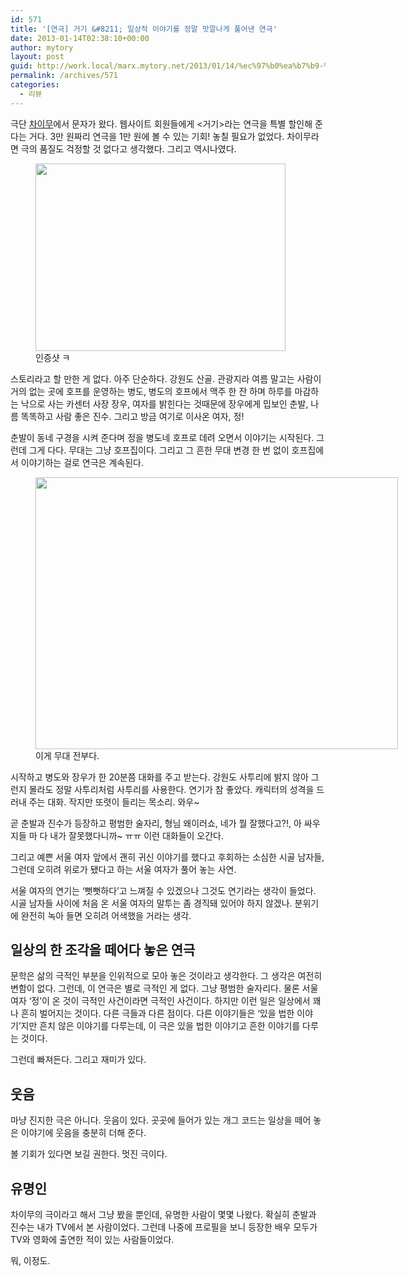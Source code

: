 ```yaml
---
id: 571
title: '[연극] 거기 &#8211; 일상적 이야기를 정말 맛깔나게 풀어낸 연극'
date: 2013-01-14T02:38:10+00:00
author: mytory
layout: post
guid: http://work.local/marx.mytory.net/2013/01/14/%ec%97%b0%ea%b7%b9-%ea%b1%b0%ea%b8%b0-%ec%9d%bc%ec%83%81%ec%a0%81-%ec%9d%b4%ec%95%bc%ea%b8%b0%eb%a5%bc-%ec%a0%95%eb%a7%90-%eb%a7%9b%ea%b9%94%eb%82%98%ea%b2%8c-%ed%92%80%ec%96%b4%eb%82%b8-%ec%97%b0/
permalink: /archives/571
categories:
  - 리뷰
---
```

극단 <a href="http://www.stageship.com/" target="_blank" class="tx-link">차이무</a>에서 문자가 왔다. 웹사이트 회원들에게 &lt;거기&gt;라는 연극을 특별 할인해 준다는 거다. 3만 원짜리 연극을 1만 원에 볼 수 있는 기회! 놓칠 필요가 없었다. 차이무라면 극의 품질도 걱정할 것 없다고 생각했다. 그리고 역시나였다.

<p style="text-align: center; clear: none; float: none;">
  <figure style="width: 400px" class="wp-caption aligncenter"><img src="http://work.local/marx.mytory.net/wp-content/uploads/1/cfile8.uf.241C624150F36BD40A7A76.jpg" width="400" height="300" filename="거기 티켓.jpg" filemime="image/jpeg" /><figcaption class="wp-caption-text">인증샷 ㅋ</figcaption></figure>
</p>

스토리라고 할 만한 게 없다. 아주 단순하다. 강원도 산골. 관광지라 여름 말고는 사람이 거의 없는 곳에 호프를 운영하는 병도, 병도의 호프에서 맥주 한 잔 하며 하루를 마감하는 낙으로 사는 카센터 사장&nbsp;장우, 여자를 밝힌다는 것때문에 장우에게 밉보인 춘발, 나름 똑똑하고 사람 좋은 진수. 그리고 방금 여기로 이사온 여자, 정!

춘발이 동네 구경을 시켜 준다며 정을 병도네 호프로 데려 오면서 이야기는 시작된다. 그런데 그게 다다. 무대는 그냥 호프집이다. 그리고 그 흔한 무대 변경 한 번 없이 호프집에서 이야기하는 걸로 연극은 계속된다.

<p style="text-align: center; clear: none; float: none;">
  <figure style="width: 580px" class="wp-caption aligncenter"><img src="http://work.local/marx.mytory.net/wp-content/uploads/1/cfile23.uf.2055824450F36D972F339C.jpg" width="580" height="435" filename="연극 거기 무대.jpg" filemime="image/jpeg" /><figcaption class="wp-caption-text">이게 무대 전부다.</figcaption></figure>
</p>

시작하고 병도와 장우가 한 20분쯤 대화를 주고 받는다. 강원도 사투리에 밝지 않아 그런지 몰라도 정말 사투리처럼 사투리를 사용한다. 연기가 참 좋았다. 캐릭터의 성격을 드러내 주는 대화. 작지만 또렷이 들리는 목소리. 와우~

곧 춘발과 진수가 등장하고 평범한 술자리, 형님 왜이러쇼, 네가 뭘 잘했다고?!, 아 싸우지들 마 다 내가 잘못했다니까~ ㅠㅠ 이런 대화들이 오간다.

그리고 예쁜 서울 여자 앞에서 괜히 귀신 이야기를 했다고 후회하는 소심한 시골 남자들, 그런데 오히려 위로가 됐다고 하는 서울 여자가 풀어 놓는 사연.

서울 여자의 연기는 &#8216;뻣뻣하다&#8217;고 느껴질 수 있겠으나 그것도 연기라는 생각이 들었다. 시골 남자들 사이에 처음 온 서울 여자의 말투는 좀 경직돼 있어야 하지 않겠나. 분위기에 완전히 녹아 들면 오히려 어색했을 거라는 생각.

## 일상의 한 조각을 떼어다 놓은 연극

문학은 삶의 극적인 부분을 인위적으로 모아 놓은 것이라고 생각한다. 그 생각은 여전히 변함이 없다. 그런데, 이 연극은 별로 극적인 게 없다. 그냥 평범한 술자리다. 물론 서울 여자 &#8216;정&#8217;이 온 것이 극적인 사건이라면 극적인 사건이다. 하지만 이런 일은 일상에서 꽤나 흔히 벌어지는 것이다. 다른 극들과 다른 점이다. 다른 이야기들은 &#8216;있을 법한 이야기&#8217;지만 흔치 않은 이야기를 다루는데, 이 극은 있을 법한 이야기고 흔한 이야기를 다루는 것이다.

그런데 빠져든다. 그리고 재미가 있다.&nbsp;

## 웃음

마냥 진지한 극은 아니다. 웃음이 있다. 곳곳에 들어가 있는 개그 코드는 일상을 떼어 놓은 이야기에 웃음을 충분히 더해 준다.

볼 기회가 있다면 보길 권한다. 멋진 극이다.

## 유명인

차이무의 극이라고 해서 그냥 봤을 뿐인데, 유명한 사람이 몇몇 나왔다. 확실히 춘발과 진수는 내가 TV에서 본 사람이었다. 그런데 나중에 프로필을 보니 등장한 배우 모두가 TV와 영화에 출연한 적이 있는 사람들이었다.&nbsp;

뭐, 이정도.